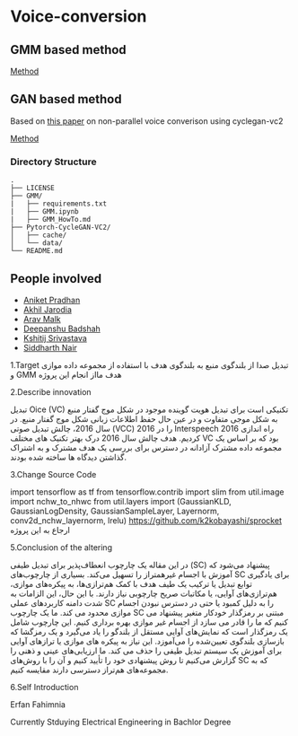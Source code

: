 # Voice-conversion

## GMM based method

[Method](GMM/)  

## GAN based method
Based on [this paper](https://arxiv.org/pdf/1904.04631.pdf) on non-parallel voice converison using cyclegan-vc2

[Method](Cyclegan/)


### Directory Structure
```
.
├── LICENSE
├── GMM/
|   ├── requirements.txt
|   ├── GMM.ipynb
|   ├── GMM_HowTo.md
├── Pytorch-CycleGAN-VC2/
│   ├── cache/
│   └── data/
└── README.md
```

## People involved
* [Aniket Pradhan](http://home.iiitd.edu.in/~aniket17133)
* [Akhil Jarodia](https://github.com/akj127)
* [Arav Malk](https://github.com/Arav-malik)
* [Deepanshu Badshah](#)
* [Kshitij Srivastava](#)
* [Siddharth Nair](https://github.com/siddharth17196)

1.Target
تبدیل صدا از بلندگوی منبع به بلندگوی هدف با استفاده از مجموعه داده موازی و GMM هدف مااز انجام این پروژه



2.Describe innovation

تبدیل Oice (VC) تکنیکی است برای تبدیل هویت گوینده موجود در شکل موج گفتار منبع به شکل موجی متفاوت و در عین حال حفظ اطلاعات زبانی شکل موج گفتار منبع. در سال 2016، چالش تبدیل صوتی (VCC) 2016 را در Interspeech 2016 راه اندازی کردیم. هدف چالش سال 2016 درک بهتر تکنیک های مختلف VC بود که بر اساس یک مجموعه داده مشترک آزادانه در دسترس برای بررسی یک هدف مشترک و به اشتراک گذاشتن دیدگاه ها ساخته شده بودند.


3.Change Source Code

import tensorflow as tf
from tensorflow.contrib import slim
from util.image import nchw_to_nhwc
from util.layers import (GaussianKLD, GaussianLogDensity, GaussianSampleLayer,
                         Layernorm, conv2d_nchw_layernorm, lrelu)
https://github.com/k2kobayashi/sprocket ارجاع به این پروژه


5.Conclusion of the altering 

در این مقاله یک چارچوب انعطاف‌پذیر برای تبدیل طیفی (SC) پیشنهاد می‌شود که آموزش با اجسام غیرهمتراز را تسهیل می‌کند. بسیاری از چارچوب‌های SC برای یادگیری توابع تبدیل یا ترکیب یک طیف هدف با کمک هم‌ترازی‌ها، به پیکره‌های موازی، هم‌ترازی‌های آوایی، یا مکاتبات صریح چارچوبی نیاز دارند. با این حال، این الزامات به شدت دامنه کاربردهای عملی SC را به دلیل کمبود یا حتی در دسترس نبودن اجسام موازی محدود می کند. ما یک چارچوب SC مبتنی بر رمزگذار خودکار متغیر پیشنهاد می کنیم که ما را قادر می سازد از اجسام غیر موازی بهره برداری کنیم. این چارچوب شامل یک رمزگذار است که نمایش‌های آوایی مستقل از بلندگو را یاد می‌گیرد و یک رمزگشا که بازسازی بلندگوی تعیین‌شده را می‌آموزد. این نیاز به پیکره های موازی یا ترازهای آوایی برای آموزش یک سیستم تبدیل طیفی را حذف می کند. ما ارزیابی‌های عینی و ذهنی را گزارش می‌کنیم تا روش پیشنهادی خود را تأیید کنیم و آن را با روش‌های SC که به مجموعه‌های هم‌تراز دسترسی دارند مقایسه کنیم.


6.Self Introduction 

Erfan Fahimnia 

Currently Stduying Electrical Engineering in Bachlor Degree
